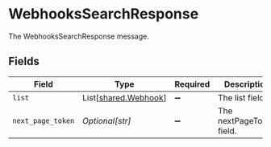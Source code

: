 # WebhooksSearchResponse

The WebhooksSearchResponse message.


## Fields

| Field                                                  | Type                                                   | Required                                               | Description                                            |
| ------------------------------------------------------ | ------------------------------------------------------ | ------------------------------------------------------ | ------------------------------------------------------ |
| `list`                                                 | List[[shared.Webhook](../../models/shared/webhook.md)] | :heavy_minus_sign:                                     | The list field.                                        |
| `next_page_token`                                      | *Optional[str]*                                        | :heavy_minus_sign:                                     | The nextPageToken field.                               |
